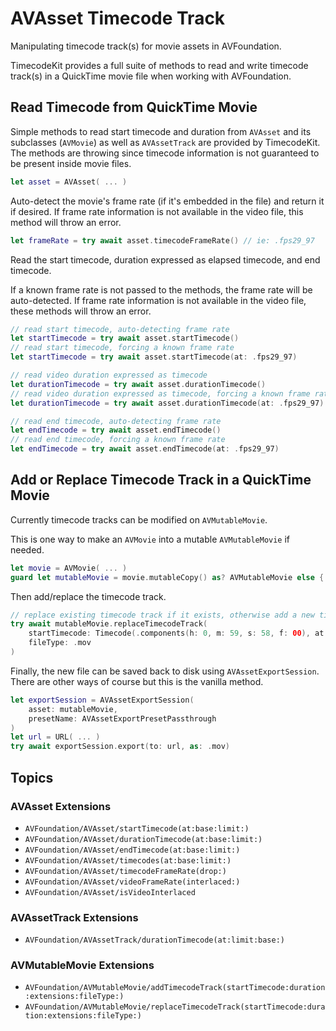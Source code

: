 # AVAsset Timecode Track

Manipulating timecode track(s) for movie assets in AVFoundation.

TimecodeKit provides a full suite of methods to read and write timecode track(s) in a QuickTime movie file when working with AVFoundation.

## Read Timecode from QuickTime Movie

Simple methods to read start timecode and duration from `AVAsset` and its subclasses (`AVMovie`) as well as `AVAssetTrack` are provided by TimecodeKit.
The methods are throwing since timecode information is not guaranteed to be present inside movie files.

```swift
let asset = AVAsset( ... )
```

Auto-detect the movie's frame rate (if it's embedded in the file) and return it if desired.
If frame rate information is not available in the video file, this method will throw an error.

```swift
let frameRate = try await asset.timecodeFrameRate() // ie: .fps29_97
```

Read the start timecode, duration expressed as elapsed timecode, and end timecode.

If a known frame rate is not passed to the methods, the frame rate will be auto-detected.
If frame rate information is not available in the video file, these methods will throw an error.

```swift
// read start timecode, auto-detecting frame rate
let startTimecode = try await asset.startTimecode()
// read start timecode, forcing a known frame rate
let startTimecode = try await asset.startTimecode(at: .fps29_97)

// read video duration expressed as timecode
let durationTimecode = try await asset.durationTimecode()
// read video duration expressed as timecode, forcing a known frame rate
let durationTimecode = try await asset.durationTimecode(at: .fps29_97)

// read end timecode, auto-detecting frame rate
let endTimecode = try await asset.endTimecode()
// read end timecode, forcing a known frame rate
let endTimecode = try await asset.endTimecode(at: .fps29_97)
```

## Add or Replace Timecode Track in a QuickTime Movie

Currently timecode tracks can be modified on `AVMutableMovie`.

This is one way to make an `AVMovie` into a mutable `AVMutableMovie` if needed.

```swift
let movie = AVMovie( ... )
guard let mutableMovie = movie.mutableCopy() as? AVMutableMovie else { ... }
```

Then add/replace the timecode track.

```swift
// replace existing timecode track if it exists, otherwise add a new timecode track
try await mutableMovie.replaceTimecodeTrack(
    startTimecode: Timecode(.components(h: 0, m: 59, s: 58, f: 00), at: .fps29_97),
    fileType: .mov
)
```

Finally, the new file can be saved back to disk using `AVAssetExportSession`. There are other ways of course but this is the vanilla method.

```swift
let exportSession = AVAssetExportSession(
    asset: mutableMovie,
    presetName: AVAssetExportPresetPassthrough
)
let url = URL( ... )
try await exportSession.export(to: url, as: .mov)
```

## Topics

### AVAsset Extensions

- ``AVFoundation/AVAsset/startTimecode(at:base:limit:)``
- ``AVFoundation/AVAsset/durationTimecode(at:base:limit:)``
- ``AVFoundation/AVAsset/endTimecode(at:base:limit:)``
- ``AVFoundation/AVAsset/timecodes(at:base:limit:)``
- ``AVFoundation/AVAsset/timecodeFrameRate(drop:)``
- ``AVFoundation/AVAsset/videoFrameRate(interlaced:)``
- ``AVFoundation/AVAsset/isVideoInterlaced``

### AVAssetTrack Extensions

- ``AVFoundation/AVAssetTrack/durationTimecode(at:limit:base:)``

### AVMutableMovie Extensions

- ``AVFoundation/AVMutableMovie/addTimecodeTrack(startTimecode:duration:extensions:fileType:)``
- ``AVFoundation/AVMutableMovie/replaceTimecodeTrack(startTimecode:duration:extensions:fileType:)``
